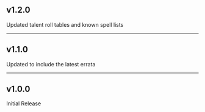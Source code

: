 ## v1.2.0
Updated talent roll tables and known spell lists

---

## v1.1.0

Updated to include the latest errata

---

## v1.0.0

Initial Release
